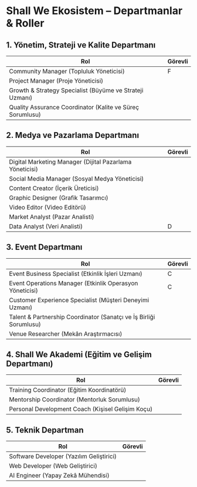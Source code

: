# Shall We Ekosistem – Departmanlar & Roller

## 1. Yönetim, Strateji ve Kalite Departmanı
| Rol | Görevli |
|-----|--|
| Community Manager (Topluluk Yöneticisi) | F |
| Project Manager (Proje Yöneticisi) |  |
| Growth & Strategy Specialist (Büyüme ve Strateji Uzmanı) |  |
| Quality Assurance Coordinator (Kalite ve Süreç Sorumlusu) |  |

## 2. Medya ve Pazarlama Departmanı
| Rol | Görevli |
|-----|--|
| Digital Marketing Manager (Dijital Pazarlama Yöneticisi) |  |
| Social Media Manager (Sosyal Medya Yöneticisi) |  |
| Content Creator (İçerik Üreticisi) |  |
| Graphic Designer (Grafik Tasarımcı) |  |
| Video Editor (Video Editörü) |  |
| Market Analyst (Pazar Analisti) |  |
| Data Analyst (Veri Analisti) | D |

## 3. Event Departmanı
| Rol | Görevli |
|-----|--|
| Event Business Specialist (Etkinlik İşleri Uzmanı) | C |
| Event Operations Manager (Etkinlik Operasyon Yöneticisi) | C |
| Customer Experience Specialist (Müşteri Deneyimi Uzmanı) |  |
| Talent & Partnership Coordinator (Sanatçı ve İş Birliği Sorumlusu) |  |
| Venue Researcher (Mekân Araştırmacısı) |  |

## 4. Shall We Akademi (Eğitim ve Gelişim Departmanı)
| Rol | Görevli |
|-----|--|
| Training Coordinator (Eğitim Koordinatörü) |  |
| Mentorship Coordinator (Mentorluk Sorumlusu) |  |
| Personal Development Coach (Kişisel Gelişim Koçu) |  |

## 5. Teknik Departman
| Rol | Görevli |
|-----|--|
| Software Developer (Yazılım Geliştirici) |  |
| Web Developer (Web Geliştirici) |  |
| AI Engineer (Yapay Zekâ Mühendisi) |  |
